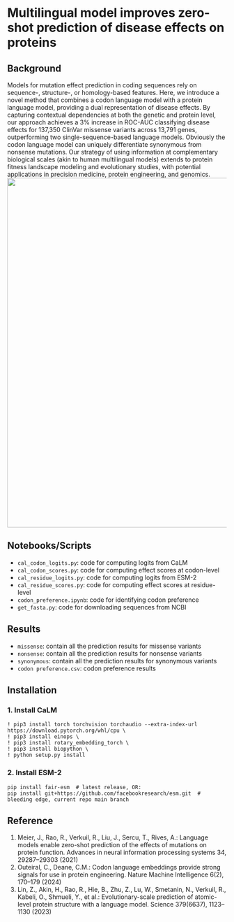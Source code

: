 # Multilingual model improves zero-shot prediction of disease effects on proteins

## Background
Models for mutation effect prediction in coding sequences rely on sequence-, structure-, or homology-based features. Here, we introduce a novel method that combines a codon language model with a protein language model, providing a dual representation of disease effects. By capturing contextual dependencies at both the genetic and protein level, our approach achieves a 3% increase in ROC-AUC classifying disease effects for 137,350 ClinVar missense variants across 13,791 genes, outperforming two single-sequence-based language models. Obviously the codon language model can uniquely differentiate synonymous from nonsense mutations. Our strategy of using information at complementary biological scales (akin to human multilingual models) extends to protein fitness landscape modeling and evolutionary studies, with potential applications in precision medicine, protein engineering, and genomics.
<br> <img src="https://github.com/Cassie818/Viral-mut/Figures/fig1.png" width=800> <br>

## Notebooks/Scripts
- `cal_codon_logits.py`: code for computing logits from CaLM
- `cal_codon_scores.py`: code for computing effect scores at codon-level
- `cal_residue_logits.py`: code for computing logits from ESM-2
- `cal_residue_scores.py`: code for computing effect scores at residue-level
- `codon_preference.ipynb`: code for identifying codon preference
- `get_fasta.py`: code for downloading sequences from NCBI


## Results
- `missense`: contain all the prediction results for missense variants
- `nonsense`: contain all the prediction results for nonsense variants
- `synonymous`: contain all the prediction results for synonymous variants
- `codon preference.csv`: codon preference results

## Installation
### 1. Install CaLM
```
! pip3 install torch torchvision torchaudio --extra-index-url https://download.pytorch.org/whl/cpu \
! pip3 install einops \
! pip3 install rotary_embedding_torch \
! pip3 install biopython \
! python setup.py install 
```
### 2. Install ESM-2
```
pip install fair-esm  # latest release, OR:
pip install git+https://github.com/facebookresearch/esm.git  # bleeding edge, current repo main branch
```

## Reference
1. Meier, J., Rao, R., Verkuil, R., Liu, J., Sercu, T., Rives, A.: Language models enable zero-shot prediction of the effects of mutations on protein function. Advances in neural information processing systems 34, 29287–29303 (2021)
2. Outeiral, C., Deane, C.M.: Codon language embeddings provide strong signals for use in protein engineering. Nature Machine Intelligence 6(2), 170–179 (2024)
3. Lin, Z., Akin, H., Rao, R., Hie, B., Zhu, Z., Lu, W., Smetanin, N., Verkuil, R., Kabeli, O., Shmueli, Y., et al.: Evolutionary-scale prediction of atomic-level protein structure with a language model. Science 379(6637), 1123–1130 (2023)




